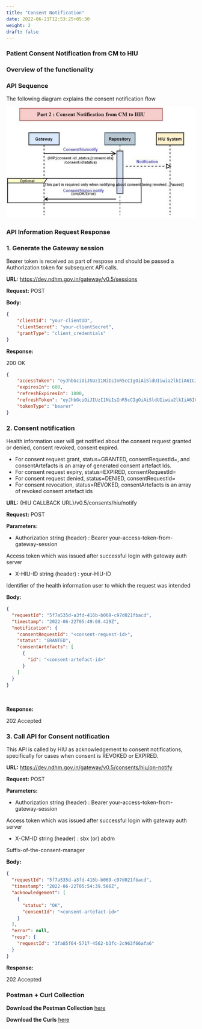 ```yaml
---
title: "Consent Notification"
date: 2022-06-21T12:53:25+05:30
weight: 2
draft: false
---
```







### Patient Consent Notification from CM to HIU

### Overview of the functionality



### API Sequence

The following diagram explains the consent notification flow

![Consention of Consent Request](./consent_notification_from_CM_to_HIU.PNG)


### API Information Request Response


### 1. Generate the Gateway session

Bearer token is received as part of respose and should be passed a Authorization token for subsequent API calls.

**URL:** https://dev.ndhm.gov.in/gateway/v0.5/sessions

**Request:** POST  

**Body:**

```json
{
    "clientId": "your-clientID",
    "clientSecret": "your-clientSecret",
    "grantType": "client_credentials"
}
```

**Response:** 

200   OK

```json
{
    "accessToken": "eyJhbGciOiJSUzI1NiIsInR5cCIgOiAiSldUIiwia2lkIiA6ICJBbFJiNVdDbThUbTlFSl9JZk85ejA2ajlvQ3Y1MXBLS0ZrbkdiX1RCdkswIn0.eyJleHAiOjE2NTMzNjkyNTYsImlhdCI6MTY1MzM2ODY1NnR",
    "expiresIn": 600,
    "refreshExpiresIn": 1800,
    "refreshToken": "eyJhbGciOiJIUzI1NiIsInR5cCIgOiAiSldUIiwia2lkIiA6ICIyMWU5NzA4OS00ZTcxLTQyNGEtOTAzYS1jOTAyMWM1NmFlNWYifQ.eyJleHAiOjE2NTMzNzA0NTYsImlhdCI6MTY1MzM2ODY1NiwianRpIjoi",
    "tokenType": "bearer"
}
```




### 2. Consent notification

Health information user will get notified about the consent request granted or denied, consent revoked, consent expired.

- For consent request grant, status=GRANTED, consentRequestId=<consent-request-id>, and consentArtefacts is an array of generated consent artefact Ids.
- For consent request expiry, status=EXPIRED, consentRequestId=<consent-request-id>
- For consent request denied, status=DENIED, consentRequestId=<consent-request-id>
- For consent revocation, status=REVOKED, consentArtefacts is an array of revoked consent artefact ids

**URL:** {HIU CALLBACK URL}/v0.5/consents/hiu/notify

**Request:** POST  

**Parameters:**

- Authorization string (header) : Bearer your-access-token-from-gateway-session

Access token which was issued after successful login with gateway auth server

- X-HIU-ID string (header) : your-HIU-ID

Identifier of the health information user to which the request was intended
  
**Body:**

```json
{
  "requestId": "5f7a535d-a3fd-416b-b069-c97d021fbacd",
  "timestamp": "2022-06-22T05:49:08.429Z",
  "notification": {
    "consentRequestId": "<consent-request-id>",
    "status": "GRANTED",
    "consentArtefacts": [
      {
        "id": "<consent-artefact-id>"
      }
    ]
  }
}

    
```

**Response:**

202 	Accepted


    
### 3. Call API for Consent notification

This API is called by HIU as acknowledgement to consent notifications, specifically for cases when consent is REVOKED or EXPIRED.

**URL:** https://dev.ndhm.gov.in/gateway/v0.5/consents/hiu/on-notify

**Request:** POST  
    
**Parameters:**

- Authorization string (header) : Bearer your-access-token-from-gateway-session

Access token which was issued after successful login with gateway auth server

- X-CM-ID string (header) :  sbx (or) abdm

Suffix-of-the-consent-manager

**Body:**

```json
{
  "requestId": "5f7a535d-a3fd-416b-b069-c97d021fbacd",
  "timestamp": "2022-06-22T05:54:39.566Z",
  "acknowledgement": [
    {
      "status": "OK",
      "consentId": "<consent-artefact-id>"
    }
  ],
  "error": null,
  "resp": {
    "requestId": "3fa85f64-5717-4562-b3fc-2c963f66afa6"
  }
}

```


**Response:**

202 	Accepted













### Postman + Curl Collection 

**Download the Postman Collection** [here](/abdm-docs/Postman/)

**Download the Curls** [here](/abdm-docs/Curls/)



